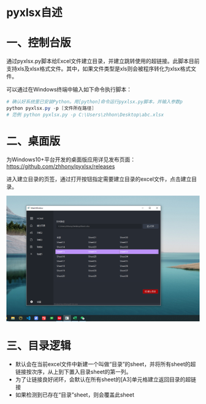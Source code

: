 # pyxlsx自述

# 一、控制台版

通过pyxlsx.py脚本给Excel文件建立目录，并建立跳转使用的超链接。此脚本目前支持xls及xlsx格式文件。其中，如果文件类型是xls则会被程序转化为xlsx格式文件。

可以通过在Windows终端中输入如下命令执行脚本：

```powershell
# 确认好系统里已安装Python。用[python]命令运行pyxlsx.py脚本，并输入参数p
python pyxlsx.py -p [文件所在路径]
# 范例 python pyxlsx.py -p C:\Users\zhhon\Desktop\abc.xlsx
```

# 二、桌面版

为Windows10+平台开发的桌面版应用详见发布页面：
https://github.com/zhhony/pyxlsx/releases

进入建立目录的页签，通过打开按钮指定需要建立目录的excel文件，点击建立目录。

![1656471552311](images/images/1656471552311.png)

# 三、目录逻辑

* 默认会在当前excel文件中新建一个叫做“目录”的sheet，并将所有sheet的超链接按次序，从上到下置入目录sheet的第一列。
* 为了让链接良好闭环，会默认在所有sheet的[A3]单元格建立返回目录的超链接
* 如果检测到已存在“目录”sheet，则会覆盖此sheet
